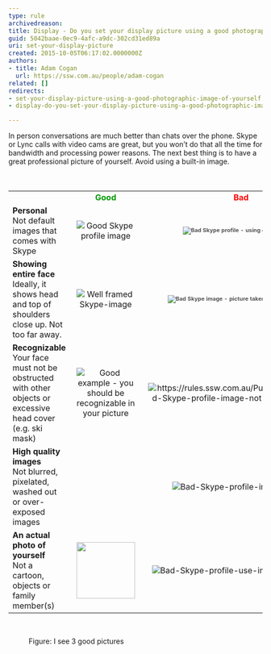 ```yaml
---
type: rule
archivedreason: 
title: Display - Do you set your display picture using a good photographic image of yourself?
guid: 5042baae-0ec9-4afc-a9dc-302cd31ed89a
uri: set-your-display-picture
created: 2015-10-05T06:17:02.0000000Z
authors:
- title: Adam Cogan
  url: https://ssw.com.au/people/adam-cogan
related: []
redirects:
- set-your-display-picture-using-a-good-photographic-image-of-yourself
- display-do-you-set-your-display-picture-using-a-good-photographic-image-of-yourself

---
```



​In person conversations are much better than chats over the phone. Skype or Lync calls with video cams are great, but you won’t do that all the time for bandwidth and processing power reasons. The next best thing is to have a great professional picture of yourself. Avoid using a built-in image.
<br><excerpt class='endintro'></excerpt><br>
​​<table cellspacing="0" width="100%" class="ssw15-rteTable-default"><tbody><tr class="ssw15-rteTableEvenRow-default"><td class="ssw15-rteTableEvenCol-default" style="width&#58;33.3333%;">​</td><td class="ssw15-rteTableOddCol-default" style="width&#58;33.3333%;text-align&#58;center;">​<strong style="color&#58;#009900;"><span style="color&#58;#009900;"><span style="color&#58;#009900;">Good</span></span></strong></td><td class="ssw15-rteTableEvenCol-default" style="width&#58;33.3333%;text-align&#58;center;">​<strong style="color&#58;#ff0000;"><span style="color&#58;#ff0000;"><span style="color&#58;#ff0000;">Bad</span></span></strong></td></tr><tr class="ssw15-rteTableOddRow-default"><td class="ssw15-rteTableEvenCol-default">​<strong>Personal</strong><br>Not default images tha​t comes with Skype</td><td class="ssw15-rteTableOddCol-default" style="text-align&#58;center;">​<img src="/PublishingImages/Good-Skype-profile-image.jpg" alt="Good Skype profile image" style="margin&#58;5px;" />​​</td><td class="ssw15-rteTableEvenCol-default" style="text-align&#58;center;">​<img src="/PublishingImages/Bad-Skype-profile-image-default.jpg" alt="Bad Skype profile  - using default image" style="color&#58;#555555;font-size&#58;11px;font-weight&#58;bold;margin&#58;5px;" /></td></tr><tr class="ssw15-rteTableEvenRow-default"><td class="ssw15-rteTableEvenCol-default"><strong>​Showing entire face</strong><div>Ideally, it shows head and top of shoulders close up. Not too far away.</div></td><td class="ssw15-rteTableOddCol-default" style="text-align&#58;center;">​<img src="/PublishingImages/Good-Skype-well-framed-image.jpg" alt="Well framed Skype-image" style="margin&#58;5px;" /></td><td class="ssw15-rteTableEvenCol-default" style="text-align&#58;center;">​<img src="/PublishingImages/Bad-Skype-profile-image-too-far-away.jpg" alt="Bad Skype image - picture taken from too far away" style="color&#58;#555555;font-size&#58;11px;font-weight&#58;bold;margin&#58;5px;" /></td></tr><tr class="ssw15-rteTableOddRow-default"><td class="ssw15-rteTableEvenCol-default">​<strong>Recognizable</strong><div>Your face must not be obstructed with other objects or excessive head cover (e.g. ski mask)</div></td><td class="ssw15-rteTableOddCol-default" style="text-align&#58;center;">​<img src="/PublishingImages/Good-Skype-personal-image.jpg" alt="Good example - you should be recognizable in your picture" style="margin&#58;5px;" /></td><td class="ssw15-rteTableEvenCol-default" style="text-align&#58;center;">​<img src="/PublishingImages/Bad-Skype-profile-image-not-recognizable.jpg" alt="https&#58;//rules.ssw.com.au/PublishingImages/Bad-Skype-profile-image-not-recognizable.jpg" style="margin&#58;5px;" /></td></tr><tr class="ssw15-rteTableEvenRow-default"><td class="ssw15-rteTableEvenCol-default"><div><strong>High quality images</strong></div><div>Not blurred, pixelated, washed out or over-exposed images</div></td><td class="ssw15-rteTableOddCol-default" style="text-align&#58;center;">​<img src="/PublishingImages/Good-Skype-high-quality.jpg" alt="" style="margin&#58;5px;" /></td><td class="ssw15-rteTableEvenCol-default" style="text-align&#58;center;">​<img src="/PublishingImages/Bad-Skype-profile-image-blurry.jpg" alt="Bad-Skype-profile-image-blurry" style="margin&#58;5px;" /></td></tr><tr class="ssw15-rteTableOddRow-default"><td class="ssw15-rteTableEvenCol-default">​<strong>An actual photo of yourself</strong><div>Not a cartoon, objects or family member(s)</div></td><td class="ssw15-rteTableOddCol-default" style="text-align&#58;center;">​<img src="/PublishingImages/Good-Skype-actual-person.jpg" alt="" style="margin&#58;5px;width&#58;116px;height&#58;112px;" /></td><td class="ssw15-rteTableEvenCol-default" style="text-align&#58;center;">​<img src="/PublishingImages/Bad-Skype-profile-use-image-of-yourself.jpg" alt="Bad-Skype-profile-use-image-of-yourself" style="margin&#58;5px;" /></td></tr></tbody></table><p class="ssw15-rteElement-GreyBox">&#160;<img src="/PublishingImages/Skype-screenshot.jpg" alt="" style="margin&#58;5px;" /></p><dd class="ssw15-rteElement-FigureNormal">Figure&#58; I see 3 good pictures​</dd>



